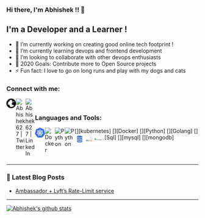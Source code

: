 ### Hi there, I'm Abhishek !! 👋 

<!--
**Abhishek627/Abhishek627** is a ✨ _special_ ✨ repository because its `README.md` (this file) appears on your GitHub profile.

Here are some ideas to get you started:

- 🔭 I’m currently working on ...
- 🌱 I’m currently learning ...
- 👯 I’m looking to collaborate on ...
- 🤔 I’m looking for help with ...
- 💬 Ask me about ...
- 📫 How to reach me: ...
- 😄 Pronouns: ...
- ⚡ Fun fact: ...
-->

## I'm a Developer and a Learner !
- 🔭 I’m currently working on creating good online tech footprint !
- 🌱 I’m currently learning devops and frontend development
- 👯 I’m looking to collaborate with other devops enthusiasts
- 🥅 2020 Goals: Contribute more to Open Source projects
- ⚡ Fun fact: I love to go on long runs and play with my dogs and cats

### Connect with me:

[<img align="left" alt="Abhishek627 | Medium" width="25px" src="https://raw.githubusercontent.com/iconic/open-iconic/master/svg/globe.svg" />][medium]
[<img align="left" alt="Abhishek627 | Twitter" width="25px" src="https://cdn.jsdelivr.net/npm/simple-icons@v3/icons/twitter.svg" />][twitter]
[<img align="left" alt="Abhishek627 | LinkedIn" width="25px" src="https://cdn.jsdelivr.net/npm/simple-icons@v3/icons/linkedin.svg" />][linkedin]

<br />

### Languages and Tools:

[<img align="left" alt="K8s" width="26px" src="https://raw.githubusercontent.com/kubernetes/kubernetes/master/logo/logo.svg" />][kubernetes]
[<img align="left" alt="Docker" width="26px" src="https://cdn.jsdelivr.net/npm/simple-icons@3.4.0/icons/docker.svg" />][Docker]
[<img align="left" alt="Python" width="26px" src="https://www.python.org/static/community_logos/python-logo-generic.svg" />][Python]
[<img align="left" alt="Python" width="26px" src="https://www.vectorlogo.zone/logos/golang/golang-official.svg" />][Golang]
[<img align="left" alt="SQL" width="26px" src="https://raw.githubusercontent.com/github/explore/80688e429a7d4ef2fca1e82350fe8e3517d3494d/topics/sql/sql.png" />][Sql]
[<img align="left" alt="MySQL" width="26px" src="https://raw.githubusercontent.com/github/explore/80688e429a7d4ef2fca1e82350fe8e3517d3494d/topics/mysql/mysql.png" />][mysql]
[<img align="left" alt="MongoDB" width="26px" src="https://raw.githubusercontent.com/github/explore/80688e429a7d4ef2fca1e82350fe8e3517d3494d/topics/mongodb/mongodb.png" />][mongodb]

<br />
<br />

---

### 📕 Latest Blog Posts
<!-- BLOG-POST-LIST:START -->
- [Ambassador + Lyft’s Rate-Limit service](https://medium.com/tech-chronicles/ambassador-lyfts-rate-limit-service-cdf64b4fa371?source=rss----180884ff9a26---4)
<!-- BLOG-POST-LIST:END -->

---

[![Abhishek's github stats](https://github-readme-stats.vercel.app/api?username=Abhishek627&count_private=true&theme=radical)](https://github.com/Abhishek627/github-readme-stats)

[medium]: https://medium.com/tech-chronicles
[twitter]: https://twitter.com/Guruji_abhishek
[linkedin]: https://www.linkedin.com/in/abhishek-sharma-4088987b/